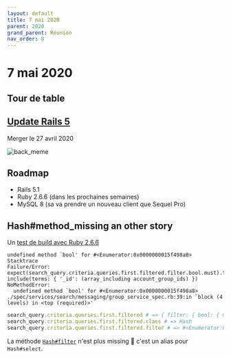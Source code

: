```yaml
---
layout: default
title: 7 mai 2020
parent: 2020
grand_parent: Réunion
nav_order: 8
---
```


# 7 mai 2020

## Tour de table

## [Update Rails 5](https://github.com/petalmd/petalmd.rails/pull/5455) 

Merger le 27 avril 2020

![back_meme](https://user-images.githubusercontent.com/7858787/81295153-f79eb680-903d-11ea-8ae8-98add1377c07.jpeg)

## Roadmap

* Rails 5.1
* Ruby 2.6.6 (dans les prochaines semaines)
* MySQL 8 (sa va prendre un nouveau client que Sequel Pro)

## Hash#method_missing an other story

Un [test de build avec Ruby 2.6.6](https://github.com/petalmd/petalmd.rails/pull/5470)

```
undefined method `bool' for #<Enumerator:0x0000000015f498a8>
Stacktrace
Failure/Error: expect(search_query.criteria.queries.first.filtered.filter.bool.must).to include(terms: { '_id': (array_including account_group_ids) })
NoMethodError:
  undefined method `bool' for #<Enumerator:0x0000000015f498a8>
./spec/services/search/messaging/group_service_spec.rb:39:in `block (4 levels) in <top (required)>'
```

```ruby
search_query.criteria.queries.first.filtered # => { filter: { bool: { must: {} } } }
search_query.criteria.queries.first.filtered.class # => Hash
search_query.criteria.queries.first.filtered.filter # => #<Enumerator:0x0000000015f498a8>
```

La méthode [`Hash#filter`](https://devdocs.io/ruby~2.6/enumerable#method-i-filter) n'est plus missing 🤣 c'est un alias pour `Hash#select`.

